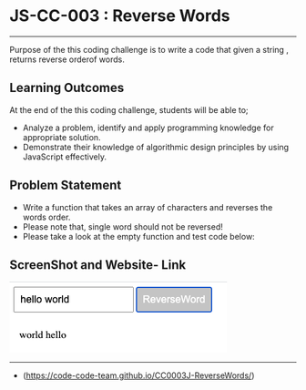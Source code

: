 # JS-CC-003 : Reverse Words
---
Purpose of the this coding challenge is to write a code that given a string , returns reverse orderof words.


## Learning Outcomes
At the end of the this coding challenge, students will be able to;
- Analyze a problem, identify and apply programming knowledge for appropriate solution.
-  Demonstrate their knowledge of algorithmic design principles by using JavaScript effectively.

## Problem Statement

- Write a function that takes an array of characters and reverses the words order.
- Please note that, single word should not be reversed!
- Please take a look at the empty function and test code below:

## ScreenShot and Website- Link

  ![ScreenShot of ReverseWord](images/Screen%20Shot%202020-10-16%20at%2012.26.54.png)
  
---
  

- (https://code-code-team.github.io/CC0003J-ReverseWords/)



